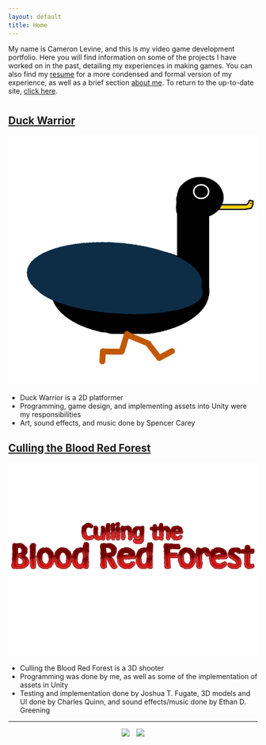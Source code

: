 ```yaml
---
layout: default
title: Home
---
```

<link rel="shortcut icon" type="image/x-icon" href="./images/favicon.ico">

My name is Cameron Levine, and this is my video game development portfolio. Here you will find information on some of the projects I have worked on in the past, detailing my experiences in making games. You can also find my [resume](https://cameronsjlevine.github.io/resumeOld/#titleSection) for a more condensed and formal version of my experience, as well as a brief section [about me](https://cameronsjlevine.github.io/aboutOld/#titleSection). To return to the up-to-date site, [click here](https://cameronsjlevine.github.io).

<h1 id="gameSection"></h1>   

## [Duck Warrior](https://cameronsjlevine.github.io/duckWarriorOld/#titleSection)
[![image](./images/duckWarriorIcon2.jpg)](https://cameronsjlevine.github.io/duckWarriorOld/#titleSection)

- Duck Warrior is a 2D platformer
- Programming, game design, and implementing assets into Unity were my responsibilities
- Art, sound effects, and music done by Spencer Carey
 
## [Culling the Blood Red Forest](https://cameronsjlevine.github.io/cullingTheBloodRedForestOld/#titleSection)
[![image](./images/cullingTheBloodRedForestIcon2.jpg)](https://cameronsjlevine.github.io/cullingTheBloodRedForestOld/#titleSection)

- Culling the Blood Red Forest is a 3D shooter
- Programming was done by me, as well as some of the implementation of assets in Unity
- Testing and implementation done by Joshua T. Fugate, 3D models and UI done by Charles Quinn, and sound effects/music done by Ethan D. Greening
 
<hr>

<div style="text-align: center;">
  <a href="mailto:chaotixlevine@gmail.com"><img src="/./images/mail.png" style="height: 40px; margin: auto; padding-right: 10px;"></a>
  <a href="https://www.linkedin.com/in/cameron-levine-930242214"><img src="/./images/LI-In-Bug.png" style="height: 40px;"></a>
</div>
